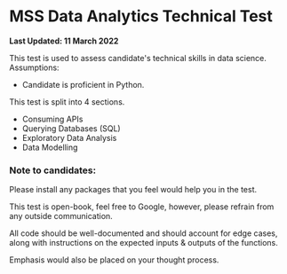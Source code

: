 
# MSS Data Analytics Technical Test

**Last Updated: 11 March 2022**

This test is used to assess candidate's technical skills in data science.
Assumptions:
- Candidate is proficient in Python.

This test is split into 4 sections.
- Consuming APIs
- Querying Databases (SQL)
- Exploratory Data Analysis
- Data Modelling

### **Note to candidates:**

Please install any packages that you feel would help you in the test.

This test is open-book, feel free to Google, however, please refrain from any outside communication.

All code should be well-documented and should account for edge cases, along with instructions on the expected inputs & outputs of the functions.

Emphasis would also be placed on your thought process.

